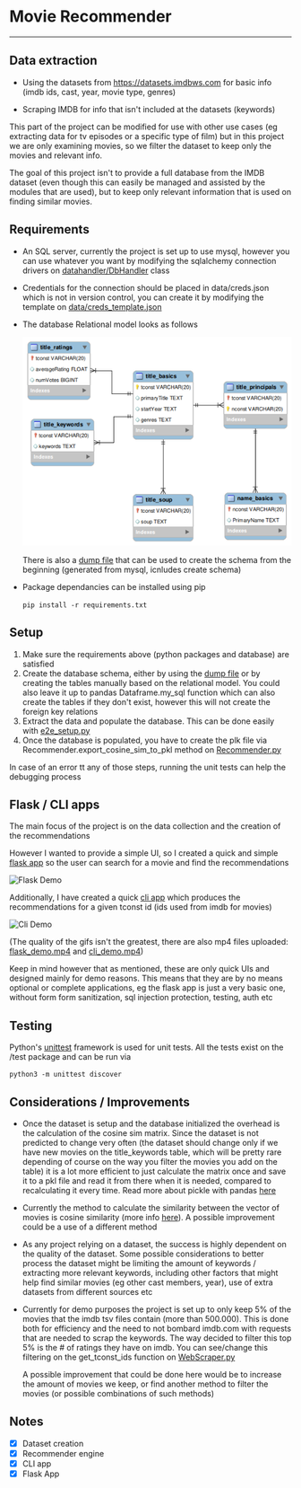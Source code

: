 # Movie Recommender

---



## Data extraction

* Using the datasets from https://datasets.imdbws.com for basic info (imdb ids, cast, year, movie type, genres)

* Scraping IMDB for info that isn't included at the datasets (keywords)

This part of the project can be modified for use with other use cases (eg extracting data
for tv episodes or a specific type of film) but in this project we are only examining movies, so we filter the 
dataset to keep only the movies and relevant info.

The goal of this project isn't to provide a full database from the IMDB dataset (even though this can easily be managed
and assisted by the modules that are used), but to keep only relevant information that is used on finding
similar movies.

## Requirements

* An SQL server, currently the project is set up to use mysql, however you can use whatever
you want by modifying the sqlalchemy connection drivers on [datahandler/DbHandler](moviereccommender/../movierecommender/datahandler/DbHandler.py) class

* Credentials for the connection should be placed in data/creds.json which is not in version control, you can create it
  by modifying the template on [data/creds_template.json](data/creds_template.json) 

* The database Relational model looks as follows

  ![relational model](docs/database/relational_model.png) 

  There is also a [dump file](docs/database/Mysql_dump_structure.sql) that can be used to create the schema from the beginning (generated
  from mysql, icnludes create schema)

* Package dependancies can be installed using pip
  
  ```pip install -r requirements.txt```

## Setup

1. Make sure the requirements above (python packages and database) are satisfied
2. Create the database schema, either by using the [dump file](docs/database/Mysql_dump_structure.sql) or by creating the tables manually based on the relational model. You could also leave it up to pandas Dataframe.my_sql function which can also create the tables if they don't exist, however this will not create the foreign key relations
3. Extract the data and populate the database. This can be done easily with [e2e_setup.py](movierecommender/datahandler/e2e_setup.py)
4. Once the database is populated, you have to create the plk file via Recommender.export_cosine_sim_to_pkl method on [Recommender.py](movierecommender/recommender/Recommender.py)

In case of an error tt any of those steps, running the unit tests can help the debugging process

## Flask / CLI apps

The main focus of the project is on the data collection and the creation of the recommendations

However I wanted to provide a simple UI, so I created a quick and simple [flask app](movierecommender/frontend/app.py) so the user
can search for a movie and find the recommendations

![Flask Demo](docs/demo/flask_demo.gif)

Additionally, I have created a quick [cli app](movierecommender/cmd_interface.py) which produces the recommendations
for a given tconst id (ids used from imdb for movies)

![Cli Demo](docs/demo/cli_demo.gif)

(The quality of the gifs isn't the greatest, there are also mp4 files uploaded:  [flask_demo.mp4](docs/demo/flask_demo.mp4) and [cli_demo.mp4](docs/demo/cli_demo.mp4))

Keep in mind however that as mentioned, these are only quick UIs and designed mainly for demo reasons. This means that they are by no means optional or complete applications, eg the flask app is just a very basic one, without form form sanitization, sql injection protection, testing, auth etc

## Testing

Python's [unittest](https://docs.python.org/3/library/unittest.html) framework is used for unit tests. All the tests exist on the /test package and can be run via
```
python3 -m unittest discover
```

## Considerations / Improvements
 
* Once the dataset is setup and the database initialized the overhead is the calculation of the cosine sim matrix.
Since the dataset is not predicted to change very often (the dataset should change only if we have new movies on
the title_keywords table, which will be pretty rare depending of course on the way you filter the movies you add
on the table) it is a lot more efficient to just calculate the matrix once and save it to a pkl file and read it from
there when it is needed, compared to recalculating it every time.
Read more about pickle with pandas [here](https://pandas.pydata.org/pandas-docs/stable/reference/api/pandas.DataFrame.to_pickle.html#pandas.DataFrame.to_pickle)
  
* Currently the method to calculate the similarity between the vector of movies is cosine similarity (more info
  [here](https://www.machinelearningplus.com/nlp/cosine-similarity/)). A possible improvement
  could be a use of a different method

* As any project relying on a dataset, the success is highly dependent on the quality of the dataset. Some possible
considerations to better process the dataset might be limiting the amount of keywords / extracting more relevant keywords,
  including other factors that might help find similar movies (eg other cast members, year), use of extra datasets from different sources etc

* Currently for demo purposes the project is set up to only keep 5% of the movies that the imdb tsv files contain (more than 500.000). This is done both for efficiency and the need to not bombard imdb.com with requests that are needed to scrap the keywords. The way decided to filter this top 5% is the # of ratings they have on imdb. You can see/change this filtering on the get_tconst_ids function on [WebScraper.py](movierecommender/datahandler/WebScraper.py)
  
  A possible improvement that could be done here would be to increase the amount of movies we keep, or find another method to filter the movies (or possible combinations of such methods)

## Notes

- [x] Dataset creation
- [x] Recommender engine
- [x] CLI app
- [x] Flask App  